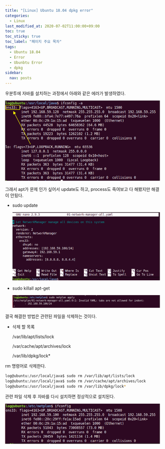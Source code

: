 ```yaml
---
title: "[Linux] Ubuntu 18.04 dpkg error"
categories: 
  - Linux
last_modified_at: 2020-07-02T11:00:00+09:00
toc: true
toc_sticky: true
toc_label: "페이지 주요 목차"
tags:
  - Ubuntu 18.04
  - Error  
  - Ubunbtu Error
  - dpkg
sidebar:
  nav: posts
---
```


우분투에 자바를 설치하는 과정에서 아래와 같은 에러가 발생하였다. 

![ubuntu-1](/assets/images/2020-07-02-ubuntu-error-dpkg-lock/ubuntu-1.png)



그래서 apt가 문제 인가 싶어서 update도 하고, process도 죽여보고 다 해봤지만 해결이 안됬다. 

- sudo update

  ![ubuntu-2](/assets/images/2020-07-02-ubuntu-error-dpkg-lock/ubuntu-2.png)

- sudo killall apt-get

  ![ubuntu-3](/assets/images/2020-07-02-ubuntu-error-dpkg-lock/ubuntu-3.png)



결국 해결한 방법은 관련된 파일을 삭제하는 것이다. 



- 삭제 할 목록

  /var/lib/apt/lists/lock 

  /var/cache/apt/archives/lock 

  /var/lib/dpkg/lock*



rm 명령어로 삭제한다.

```bash
log@ubuntu:/usr/local/java$ sudo rm /var/lib/apt/lists/lock 
log@ubuntu:/usr/local/java$ sudo rm /var/cache/apt/archives/lock 
log@ubuntu:/usr/local/java$ sudo rm /var/lib/dpkg/lock*
```





관련 파일 삭제 후 자바를 다시 설치하면 정상적으로 설치된다.

![ubuntu-4](/assets/images/2020-07-02-ubuntu-error-dpkg-lock/ubuntu-4.png)
